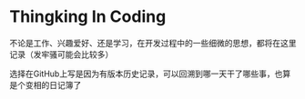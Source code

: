 # Thingking In Coding
不论是工作、兴趣爱好、还是学习，在开发过程中的一些细微的思想，都将在这里记录（发牢骚可能会比较多）

选择在GitHub上写是因为有版本历史记录，可以回溯到哪一天干了哪些事，也算是个变相的日记簿了
